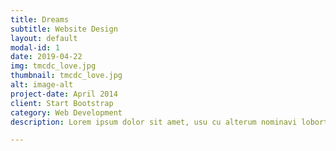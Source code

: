 ```yaml
---
title: Dreams
subtitle: Website Design
layout: default
modal-id: 1
date: 2019-04-22
img: tmcdc_love.jpg
thumbnail: tmcdc_love.jpg
alt: image-alt
project-date: April 2014
client: Start Bootstrap
category: Web Development
description: Lorem ipsum dolor sit amet, usu cu alterum nominavi lobortis. At duo novum diceret. Tantas apeirian vix et, usu sanctus postulant inciderint ut, populo diceret necessitatibus in vim. Cu eum dicam feugiat noluisse.

---
```

